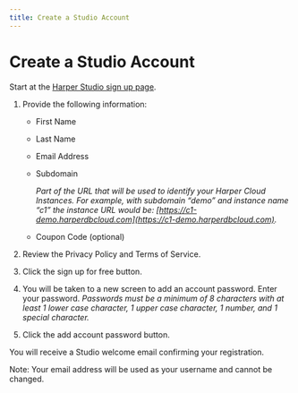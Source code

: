 ```yaml
---
title: Create a Studio Account
---
```


# Create a Studio Account

Start at the [Harper Studio sign up page](https://studio.harperdb.io/sign-up).

1. Provide the following information:
   - First Name
   - Last Name
   - Email Address
   - Subdomain

     _Part of the URL that will be used to identify your Harper Cloud Instances. For example, with subdomain “demo” and instance name “c1” the instance URL would be: [https://c1-demo.harperdbcloud.com](https://c1-demo.harperdbcloud.com)._

   - Coupon Code (optional)

2. Review the Privacy Policy and Terms of Service.
3. Click the sign up for free button.
4. You will be taken to a new screen to add an account password. Enter your password.
   _Passwords must be a minimum of 8 characters with at least 1 lower case character, 1 upper case character, 1 number, and 1 special character._
5. Click the add account password button.

You will receive a Studio welcome email confirming your registration.

Note: Your email address will be used as your username and cannot be changed.
